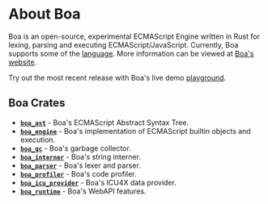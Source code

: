 # About Boa

Boa is an open-source, experimental ECMAScript Engine written in Rust for
lexing, parsing and executing ECMAScript/JavaScript. Currently, Boa supports some
of the [language][boa-conformance]. More information can be viewed at [Boa's
website][boa-web].

Try out the most recent release with Boa's live demo
[playground][boa-playground].

## Boa Crates

- [**`boa_ast`**][ast] - Boa's ECMAScript Abstract Syntax Tree.
- [**`boa_engine`**][engine] - Boa's implementation of ECMAScript builtin objects and execution.
- [**`boa_gc`**][gc] - Boa's garbage collector.
- [**`boa_interner`**][interner] - Boa's string interner.
- [**`boa_parser`**][parser] - Boa's lexer and parser.
- [**`boa_profiler`**][profiler] - Boa's code profiler.
- [**`boa_icu_provider`**][icu] - Boa's ICU4X data provider.
- [**`boa_runtime`**][runtime] - Boa's WebAPI features.

[boa-conformance]: https://boajs.dev/boa/test262/
[boa-web]: https://boajs.dev/
[boa-playground]: https://boajs.dev/boa/playground/
[ast]: https://boajs.dev/boa/doc/boa_ast/index.html
[engine]: https://boajs.dev/boa/doc/boa_engine/index.html
[gc]: https://boajs.dev/boa/doc/boa_gc/index.html
[interner]: https://boajs.dev/boa/doc/boa_interner/index.html
[parser]: https://boajs.dev/boa/doc/boa_parser/index.html
[profiler]: https://boajs.dev/boa/doc/boa_profiler/index.html
[icu]: https://boajs.dev/boa/doc/boa_icu_provider/index.html
[runtime]: https://boajs.dev/boa/doc/boa_runtime/index.html

